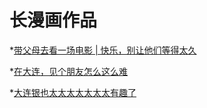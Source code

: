 # 长漫画作品

*[带父母去看一场电影 | 快乐，别让他们等得太久](https://mp.weixin.qq.com/s?__biz=MzU5ODg3MTExMA==&mid=2247484004&idx=1&sn=43edb10377a53cb6421a2b4c74463432&chksm=febcdf4dc9cb565bbfab35f2b9d9b836d95563ceb3101c49a9cdb8975c7c65b9c00cd6e72b3b&scene=38)

*[在大连，见个朋友怎么这么难](https://mp.weixin.qq.com/s?__biz=MzU5ODg3MTExMA==&mid=2247483924&idx=1&sn=71e986e243b4bcab0dc60ad0cd1f59f4&chksm=febcdf3dc9cb562baf49d4cf7dab943be3559c7de99c987492e15d3d31461543a7688c6dfcb1&token=1074939955&lang=zh_CN)

*[大连银也太太太太太太太有趣了](https://mp.weixin.qq.com/s?__biz=MzU0MTM0OTgzMA==&mid=2247483660&idx=1&sn=aa59870c7fd9dc9c47d30115a386d552&chksm=fb2a03a5cc5d8ab36714aee084b3088b3140ddd8f4ec9be8d815a881e9ad3d333479283d5759&scene=38)
